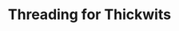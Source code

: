 ---
layout: post
title: Threading for Thickwits
description: join me on a journey to competency
summary: again, broad, but whatever
tags: coding learning leetcode CS4CS
---